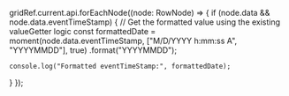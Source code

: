 gridRef.current.api.forEachNode((node: RowNode) => {
  if (node.data && node.data.eventTimeStamp) {
    // Get the formatted value using the existing valueGetter logic
    const formattedDate = moment(node.data.eventTimeStamp, ["M/D/YYYY h:mm:ss A", "YYYYMMDD"], true)
      .format("YYYYMMDD");

    console.log("Formatted eventTimeStamp:", formattedDate);
  }
});
